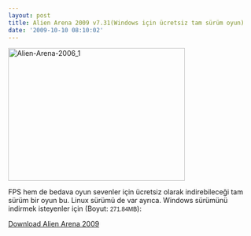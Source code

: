 ```yaml
---
layout: post
title: Alien Arena 2009 v7.31(Windows için ücretsiz tam sürüm oyun)
date: '2009-10-10 08:10:02'
---
```


<img class="aligncenter size-full wp-image-538" title="Alien-Arena-2006_1" src="http://devdala.files.wordpress.com/2009/10/alien-arena-2006_11.jpg" alt="Alien-Arena-2006_1" width="359" height="270" />

FPS hem de bedava oyun sevenler için ücretsiz olarak indirebileceği tam sürüm bir oyun bu. Linux sürümü de var ayrıca. Windows sürümünü indirmek isteyenler için (Boyut: <span style="font-family:Verdana,Arial,Helvetica,sans-serif;font-size:12px;text-align:left;">271.84MB</span>):

<a href="http://www.gamershell.com/download_51954.shtml" target="_blank">Download Alien Arena 2009</a>